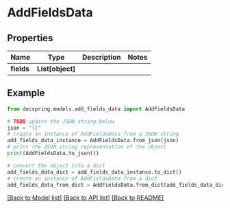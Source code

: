 # AddFieldsData


## Properties

Name | Type | Description | Notes
------------ | ------------- | ------------- | -------------
**fields** | **List[object]** |  | 

## Example

```python
from docspring.models.add_fields_data import AddFieldsData

# TODO update the JSON string below
json = "{}"
# create an instance of AddFieldsData from a JSON string
add_fields_data_instance = AddFieldsData.from_json(json)
# print the JSON string representation of the object
print(AddFieldsData.to_json())

# convert the object into a dict
add_fields_data_dict = add_fields_data_instance.to_dict()
# create an instance of AddFieldsData from a dict
add_fields_data_from_dict = AddFieldsData.from_dict(add_fields_data_dict)
```
[[Back to Model list]](../README.md#documentation-for-models) [[Back to API list]](../README.md#documentation-for-api-endpoints) [[Back to README]](../README.md)


